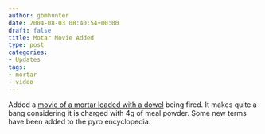```yaml
---
author: gbmhunter
date: 2004-08-03 08:40:54+00:00
draft: false
title: Motar Movie Added
type: post
categories:
- Updates
tags:
- mortar
- video
---
```


Added a [movie of a mortar loaded with a dowel](/pyrotechnics/general/pyrotechnic-videos) being fired. It makes quite a bang considering it is charged with 4g of meal powder. Some new terms have been added to the pyro encyclopedia.
